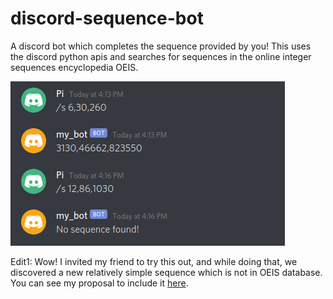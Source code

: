 # discord-sequence-bot
A discord bot which completes the sequence provided by you! This uses the discord python apis and searches for sequences in the online integer sequences encyclopedia OEIS.

![bot-image](bot.png)

Edit1: Wow! I invited my friend to try this out, and while doing that, we discovered a new relatively simple sequence which is not in OEIS database. You can see my proposal to include it [here](https://oeis.org/draft/A338803).
